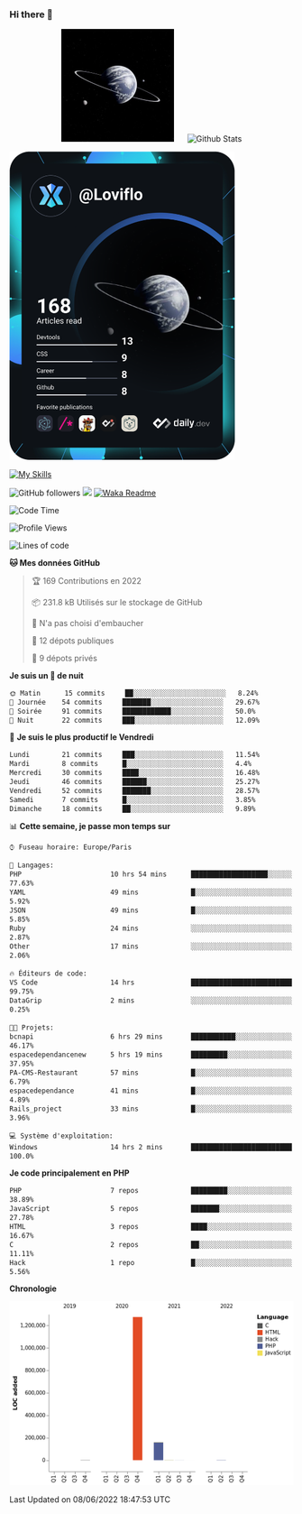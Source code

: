 ### Hi there 👋

<p align="center">
  <img src="https://github.com/Loviflo/Loviflo/blob/main/img/portrait.jpg" alt="Loviflo" height="200" style="margin-right: 20px"/>
  <img src="https://github-readme-stats.vercel.app/api?username=Loviflo&show_icons=true&theme=graywhite" alt="Github Stats" />
</p>

<a href="https://app.daily.dev/loviflo"><img src="https://github.com/loviflo/loviflo/blob/main/devcard.svg" width="400" alt="Loviflo's Dev Card"/></a>


[![My Skills](https://skillicons.dev/icons?i=php,laravel,symfony,mysql,js,ts,html,css,sass,angular,docker,webpack,vscode,figma,git,github,gitlab)](https://skillicons.dev)


![GitHub followers](https://img.shields.io/github/followers/Loviflo?label=Follow&style=social)
![](https://visitor-badge.glitch.me/badge?page_id=Loviflo.Loviflo)
[![Waka Readme](https://github.com/Loviflo/Loviflo/actions/workflows/update-stats.yml/badge.svg)](https://github.com/Loviflo/Loviflo/actions/workflows/update-stats.yml)

<!--START_SECTION:waka-->
![Code Time](http://img.shields.io/badge/Code%20Time-0%20secs-blue)

![Profile Views](http://img.shields.io/badge/Vues%20du%20profil-3-blue)

![Lines of code](https://img.shields.io/badge/Depuis%20Hello%20World%2C%20j%27ai%20%C3%A9crit-1%20Million%20Lignes%20de%20code-blue)

**🐱 Mes données GitHub** 

> 🏆 169 Contributions en 2022
 > 
> 📦 231.8 kB Utilisés sur le stockage de GitHub 
 > 
> 🚫 N'a pas choisi d'embaucher
 > 
> 📜 12 dépots publiques 
 > 
> 🔑 9 dépots privés  
 > 
**Je suis un 🦉 de nuit** 

```text
🌞 Matin      15 commits     ██░░░░░░░░░░░░░░░░░░░░░░░   8.24% 
🌆 Journée    54 commits     ███████░░░░░░░░░░░░░░░░░░   29.67% 
🌃 Soirée     91 commits     ████████████░░░░░░░░░░░░░   50.0% 
🌙 Nuit       22 commits     ███░░░░░░░░░░░░░░░░░░░░░░   12.09%

```
📅 **Je suis le plus productif le Vendredi** 

```text
Lundi        21 commits     ███░░░░░░░░░░░░░░░░░░░░░░   11.54% 
Mardi        8 commits      █░░░░░░░░░░░░░░░░░░░░░░░░   4.4% 
Mercredi     30 commits     ████░░░░░░░░░░░░░░░░░░░░░   16.48% 
Jeudi        46 commits     ██████░░░░░░░░░░░░░░░░░░░   25.27% 
Vendredi     52 commits     ███████░░░░░░░░░░░░░░░░░░   28.57% 
Samedi       7 commits      █░░░░░░░░░░░░░░░░░░░░░░░░   3.85% 
Dimanche     18 commits     ██░░░░░░░░░░░░░░░░░░░░░░░   9.89%

```


📊 **Cette semaine, je passe mon temps sur** 

```text
⌚︎ Fuseau horaire: Europe/Paris

💬 Langages: 
PHP                      10 hrs 54 mins      ███████████████████░░░░░░   77.63% 
YAML                     49 mins             █░░░░░░░░░░░░░░░░░░░░░░░░   5.92% 
JSON                     49 mins             █░░░░░░░░░░░░░░░░░░░░░░░░   5.85% 
Ruby                     24 mins             ░░░░░░░░░░░░░░░░░░░░░░░░░   2.87% 
Other                    17 mins             ░░░░░░░░░░░░░░░░░░░░░░░░░   2.06%

🔥 Éditeurs de code: 
VS Code                  14 hrs              █████████████████████████   99.75% 
DataGrip                 2 mins              ░░░░░░░░░░░░░░░░░░░░░░░░░   0.25%

🐱‍💻 Projets: 
bcnapi                   6 hrs 29 mins       ███████████░░░░░░░░░░░░░░   46.17% 
espacedependancenew      5 hrs 19 mins       █████████░░░░░░░░░░░░░░░░   37.95% 
PA-CMS-Restaurant        57 mins             █░░░░░░░░░░░░░░░░░░░░░░░░   6.79% 
espacedependance         41 mins             █░░░░░░░░░░░░░░░░░░░░░░░░   4.89% 
Rails_project            33 mins             █░░░░░░░░░░░░░░░░░░░░░░░░   3.96%

💻 Système d'exploitation: 
Windows                  14 hrs 2 mins       █████████████████████████   100.0%

```

**Je code principalement en PHP** 

```text
PHP                      7 repos             █████████░░░░░░░░░░░░░░░░   38.89% 
JavaScript               5 repos             ███████░░░░░░░░░░░░░░░░░░   27.78% 
HTML                     3 repos             ████░░░░░░░░░░░░░░░░░░░░░   16.67% 
C                        2 repos             ██░░░░░░░░░░░░░░░░░░░░░░░   11.11% 
Hack                     1 repo              █░░░░░░░░░░░░░░░░░░░░░░░░   5.56%

```


**Chronologie**

![Chart not found](https://raw.githubusercontent.com/Loviflo/Loviflo/main/charts/bar_graph.png) 


 Last Updated on 08/06/2022 18:47:53 UTC
<!--END_SECTION:waka-->
